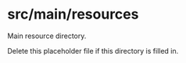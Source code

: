 # src/main/resources

Main resource directory.

Delete this placeholder file if this directory is filled in.
